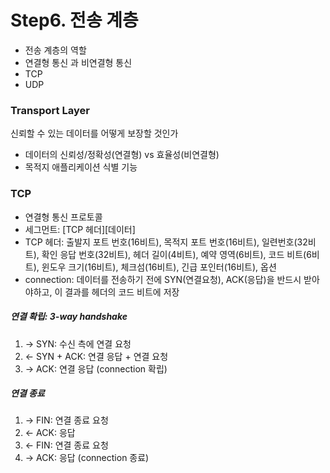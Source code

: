 # Step6. 전송 계층
  - 전송 계층의 역할
  - 연결형 통신 과 비연결형 통신
  - TCP
  - UDP


### Transport Layer
신뢰할 수 있는 데이터를 어떻게 보장할 것인가
- 데이터의 신뢰성/정확성(연결형) vs 효율성(비연결형)
- 목적지 애플리케이션 식별 기능

### TCP
- 연결형 통신 프로토콜
- 세그먼트: [TCP 헤더][데이터]
- TCP 헤더: 출발지 포트 번호(16비트), 목적지 포트 번호(16비트), 일련번호(32비트), 확인 응답 번호(32비트), 헤더 길이(4비트), 예약 영역(6비트), 코드 비트(6비트), 윈도우 크기(16비트), 체크섬(16비트), 긴급 포인터(16비트), 옵션
- connection: 데이터를 전송하기 전에 SYN(연결요청), ACK(응답)을 반드시 받아야하고, 이 결과를 헤더의 코드 비트에 저장

##### 연결 확립: 3-way handshake
1. -> SYN: 수신 측에 연결 요청
2. <- SYN + ACK: 연결 응답 + 연결 요청
3. -> ACK: 연결 응답 (connection 확립)

##### 연결 종료
1. -> FIN: 연결 종료 요청
2. <- ACK: 응답
3. <- FIN: 연결 종료 요청
4. -> ACK: 응답 (connection 종료) 